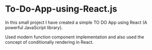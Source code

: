 # To-Do-App-using-React.js
In this small project I have created a simple TO DO App using React (A powerful JavaScript library).

Used modern function component implementation and also used the concept of conditionally rendering in React.
